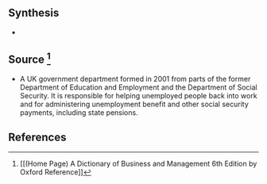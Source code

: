 ## Synthesis
- 
## Source [^1]
- A UK government department formed in 2001 from parts of the former Department of Education and Employment and the Department of Social Security. It is responsible for helping unemployed people back into work and for administering unemployment benefit and other social security payments, including state pensions.
## References

[^1]: [[(Home Page) A Dictionary of Business and Management 6th Edition by Oxford Reference]]